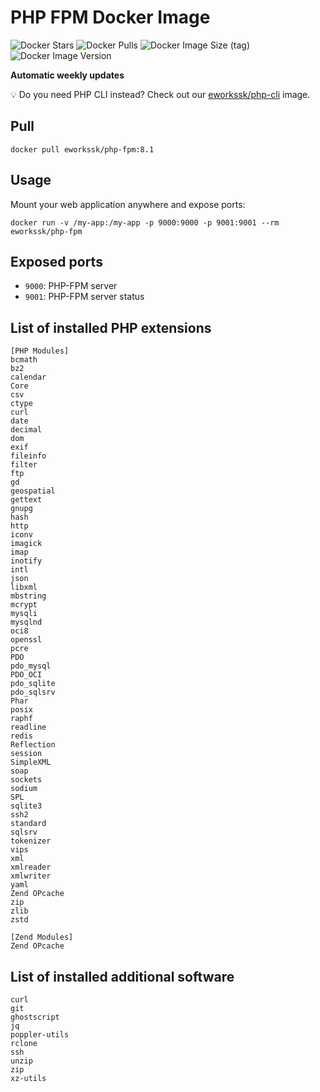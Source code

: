 # PHP FPM Docker Image

![Docker Stars](https://img.shields.io/docker/stars/eworkssk/php-fpm?style=for-the-badge)
![Docker Pulls](https://img.shields.io/docker/pulls/eworkssk/php-fpm?style=for-the-badge)
![Docker Image Size (tag)](https://img.shields.io/docker/image-size/eworkssk/php-fpm/8.1?style=for-the-badge)
![Docker Image Version](https://img.shields.io/docker/v/eworkssk/php-fpm/8.1?label=PHP%20Version&style=for-the-badge)

**Automatic weekly updates**

💡 Do you need PHP CLI instead? Check out our [eworkssk/php-cli](https://github.com/Eworkssk/docker-php-cli) image.

## Pull
```
docker pull eworkssk/php-fpm:8.1
```

## Usage
Mount your web application anywhere and expose ports:
```
docker run -v /my-app:/my-app -p 9000:9000 -p 9001:9001 --rm eworkssk/php-fpm
```

## Exposed ports
- `9000`: PHP-FPM server
- `9001`: PHP-FPM server status

## List of installed PHP extensions
```
[PHP Modules]
bcmath
bz2
calendar
Core
csv
ctype
curl
date
decimal
dom
exif
fileinfo
filter
ftp
gd
geospatial
gettext
gnupg
hash
http
iconv
imagick
imap
inotify
intl
json
libxml
mbstring
mcrypt
mysqli
mysqlnd
oci8
openssl
pcre
PDO
pdo_mysql
PDO_OCI
pdo_sqlite
pdo_sqlsrv
Phar
posix
raphf
readline
redis
Reflection
session
SimpleXML
soap
sockets
sodium
SPL
sqlite3
ssh2
standard
sqlsrv
tokenizer
vips
xml
xmlreader
xmlwriter
yaml
Zend OPcache
zip
zlib
zstd

[Zend Modules]
Zend OPcache
```

## List of installed additional software
```
curl
git
ghostscript
jq
poppler-utils
rclone
ssh
unzip
zip
xz-utils
```
